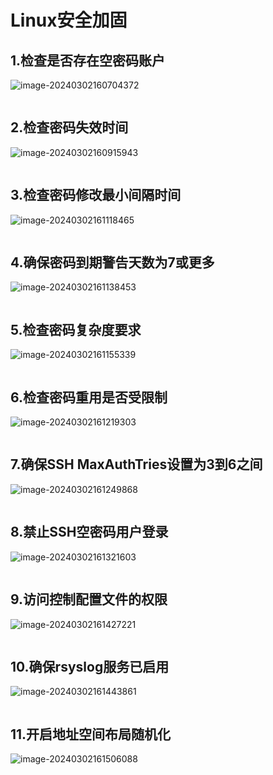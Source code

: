 # Linux安全加固

## 1.检查是否存在空密码账户

![image-20240302160704372](C:\Users\ling\AppData\Roaming\Typora\typora-user-images\image-20240302160704372.png)



```

```





## 2.检查密码失效时间

![image-20240302160915943](C:\Users\ling\AppData\Roaming\Typora\typora-user-images\image-20240302160915943.png)



```

```





## 3.检查密码修改最小间隔时间

![image-20240302161118465](C:\Users\ling\AppData\Roaming\Typora\typora-user-images\image-20240302161118465.png)



```

```





## 4.确保密码到期警告天数为7或更多

![image-20240302161138453](C:\Users\ling\AppData\Roaming\Typora\typora-user-images\image-20240302161138453.png)



```

```





## 5.检查密码复杂度要求

![image-20240302161155339](C:\Users\ling\AppData\Roaming\Typora\typora-user-images\image-20240302161155339.png)



```

```





## 6.检查密码重用是否受限制

![image-20240302161219303](C:\Users\ling\AppData\Roaming\Typora\typora-user-images\image-20240302161219303.png)



```

```





## 7.确保SSH MaxAuthTries设置为3到6之间

![image-20240302161249868](C:\Users\ling\AppData\Roaming\Typora\typora-user-images\image-20240302161249868.png)



```

```





## 8.禁止SSH空密码用户登录

![image-20240302161321603](C:\Users\ling\AppData\Roaming\Typora\typora-user-images\image-20240302161321603.png)



```

```





## 9.访问控制配置文件的权限

![image-20240302161427221](C:\Users\ling\AppData\Roaming\Typora\typora-user-images\image-20240302161427221.png)



```

```





## 10.确保rsyslog服务已启用

![image-20240302161443861](C:\Users\ling\AppData\Roaming\Typora\typora-user-images\image-20240302161443861.png)



```

```





## 11.开启地址空间布局随机化

![image-20240302161506088](C:\Users\ling\AppData\Roaming\Typora\typora-user-images\image-20240302161506088.png)



```

```

